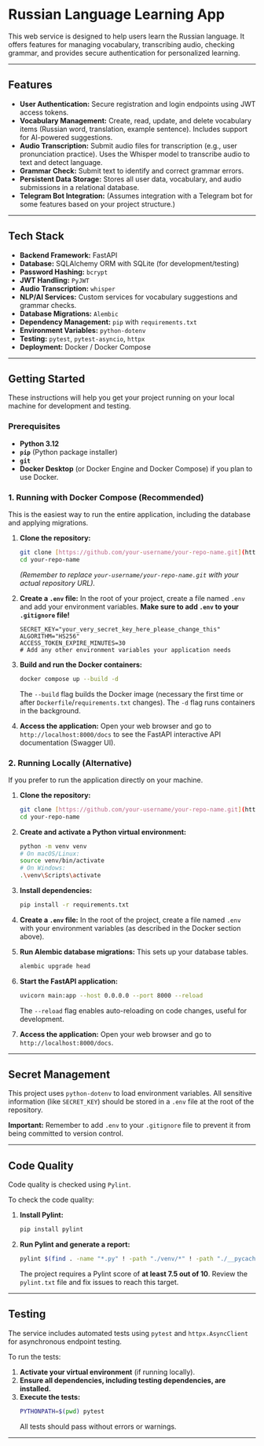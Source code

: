 # Russian Language Learning App

This web service is designed to help users learn the Russian language. It offers features for managing vocabulary, transcribing audio, checking grammar, and provides secure authentication for personalized learning.

---

## Features

* **User Authentication:** Secure registration and login endpoints using JWT access tokens.
* **Vocabulary Management:** Create, read, update, and delete vocabulary items (Russian word, translation, example sentence). Includes support for AI-powered suggestions.
* **Audio Transcription:** Submit audio files for transcription (e.g., user pronunciation practice). Uses the Whisper model to transcribe audio to text and detect language.
* **Grammar Check:** Submit text to identify and correct grammar errors.
* **Persistent Data Storage:** Stores all user data, vocabulary, and audio submissions in a relational database.
* **Telegram Bot Integration:** (Assumes integration with a Telegram bot for some features based on your project structure.)

---

## Tech Stack

* **Backend Framework:** FastAPI
* **Database:** SQLAlchemy ORM with SQLite (for development/testing)
* **Password Hashing:** `bcrypt`
* **JWT Handling:** `PyJWT`
* **Audio Transcription:** `whisper`
* **NLP/AI Services:** Custom services for vocabulary suggestions and grammar checks.
* **Database Migrations:** `Alembic`
* **Dependency Management:** `pip` with `requirements.txt`
* **Environment Variables:** `python-dotenv`
* **Testing:** `pytest`, `pytest-asyncio`, `httpx`
* **Deployment:** Docker / Docker Compose

---

## Getting Started

These instructions will help you get your project running on your local machine for development and testing.

### Prerequisites

* **Python 3.12**
* **`pip`** (Python package installer)
* **`git`**
* **Docker Desktop** (or Docker Engine and Docker Compose) if you plan to use Docker.

### 1. Running with Docker Compose (Recommended)

This is the easiest way to run the entire application, including the database and applying migrations.

1.  **Clone the repository:**
    ```bash
    git clone [https://github.com/your-username/your-repo-name.git](https://github.com/your-username/your-repo-name.git)
    cd your-repo-name
    ```
    *(Remember to replace `your-username/your-repo-name.git` with your actual repository URL).*

2.  **Create a `.env` file:**
    In the root of your project, create a file named `.env` and add your environment variables. **Make sure to add `.env` to your `.gitignore` file!**
    ```env
    SECRET_KEY="your_very_secret_key_here_please_change_this"
    ALGORITHM="HS256"
    ACCESS_TOKEN_EXPIRE_MINUTES=30
    # Add any other environment variables your application needs
    ```

3.  **Build and run the Docker containers:**
    ```bash
    docker compose up --build -d
    ```
    The `--build` flag builds the Docker image (necessary the first time or after `Dockerfile`/`requirements.txt` changes). The `-d` flag runs containers in the background.

4.  **Access the application:**
    Open your web browser and go to `http://localhost:8000/docs` to see the FastAPI interactive API documentation (Swagger UI).

### 2. Running Locally (Alternative)

If you prefer to run the application directly on your machine.

1.  **Clone the repository:**
    ```bash
    git clone [https://github.com/your-username/your-repo-name.git](https://github.com/your-username/your-repo-name.git)
    cd your-repo-name
    ```

2.  **Create and activate a Python virtual environment:**
    ```bash
    python -m venv venv
    # On macOS/Linux:
    source venv/bin/activate
    # On Windows:
    .\venv\Scripts\activate
    ```

3.  **Install dependencies:**
    ```bash
    pip install -r requirements.txt
    ```

4.  **Create a `.env` file:**
    In the root of the project, create a file named `.env` with your environment variables (as described in the Docker section above).

5.  **Run Alembic database migrations:**
    This sets up your database tables.
    ```bash
    alembic upgrade head
    ```

6.  **Start the FastAPI application:**
    ```bash
    uvicorn main:app --host 0.0.0.0 --port 8000 --reload
    ```
    The `--reload` flag enables auto-reloading on code changes, useful for development.

7.  **Access the application:**
    Open your web browser and go to `http://localhost:8000/docs`.

---

## Secret Management

This project uses `python-dotenv` to load environment variables. All sensitive information (like `SECRET_KEY`) should be stored in a `.env` file at the root of the repository.

**Important:** Remember to add `.env` to your `.gitignore` file to prevent it from being committed to version control.

---

## Code Quality

Code quality is checked using `Pylint`.

To check the code quality:
1.  **Install Pylint:**
    ```bash
    pip install pylint
    ```
2.  **Run Pylint and generate a report:**
    ```bash
    pylint $(find . -name "*.py" ! -path "./venv/*" ! -path "./__pycache__/*" ! -path "./alembic/*") > pylint.txt
    ```
    The project requires a Pylint score of **at least 7.5 out of 10**. Review the `pylint.txt` file and fix issues to reach this target.

---

## Testing

The service includes automated tests using `pytest` and `httpx.AsyncClient` for asynchronous endpoint testing.

To run the tests:
1.  **Activate your virtual environment** (if running locally).
2.  **Ensure all dependencies, including testing dependencies, are installed.**
3.  **Execute the tests:**
    ```bash
    PYTHONPATH=$(pwd) pytest
    ```
    All tests should pass without errors or warnings.

---
